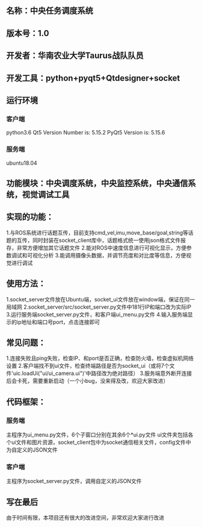 ## 名称：中央任务调度系统

## 版本号：1.0

## 开发者：华南农业大学Taurus战队队员

## 开发工具：python+pyqt5+Qtdesigner+socket

## 运行环境
### 客户端
python3.6
Qt5 Version Number is: 5.15.2
PyQt5 Version is: 5.15.6
### 服务端
ubuntu18.04

## 功能模块：中央调度系统，中央监控系统，中央通信系统，视觉调试工具

## 实现的功能：
1.与ROS系统进行话题互传，目前支持cmd_vel,imu,move_base/goal,string等话题的互传，同时封装在socket_client库中，话题格式统一使用json格式文件报存，非常方便增加其它话题文件
2.能对ROS中速度信息进行可视化显示，方便参数调试和可视化分析
3.能调用摄像头数据，并调节亮度和对比度等信息，方便视觉进行调试

## 使用方法：
1.socket_server文件放在Ubuntu端，socket_ui文件放在window端，保证在同一局域网
2.socket_server/src/socket_server.py文件中181行IP和端口改为实际IP
3.运行服务端socket_server.py文件，和客户端ui_menu.py文件
4.输入服务端显示的ip地址和端口号port，点击连接即可

## 常见问题：
1.连接失败且ping失败，检查IP、和port是否正确，检查防火墙，检查虚拟机网络设置
2.客户端找不到ui文件，检查终端路径是否为socket_ui（或将7个文件'uic.loadUi("ui/ui_camera.ui")'中路径改为绝对路径）
3.服务端意外断开连接后会卡死，需要重新启动（一个小bug，没来得及改，欢迎大家改进）

## 代码框架：
### 服务端
主程序为ui_menu.py文件，6个子窗口分别在其余6个*ui.py文件
ui文件夹包括各个ui文件和图片资源，socket_client包中为socket通信相关文件，config文件中为自定义的JSON文件
### 客户端
主程序为socket_server.py文件，调用自定义的JSON文件

## 写在最后
由于时间有限，本项目还有很大的改进空间，非常欢迎大家进行改进